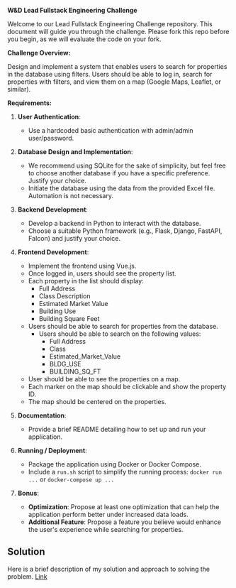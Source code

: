 **W&D Lead Fullstack Engineering Challenge**

Welcome to our Lead Fullstack Engineering Challenge repository. This document will guide you through the challenge. Please fork this repo before you begin, as we will evaluate the code on your fork.

**Challenge Overview:**

Design and implement a system that enables users to search for properties in the database using filters. Users should be able to log in, search for properties with filters, and view them on a map (Google Maps, Leaflet, or similar).

**Requirements:**

1. **User Authentication**:
    - Use a hardcoded basic authentication with admin/admin user/password.

2. **Database Design and Implementation**: 
    - We recommend using SQLite for the sake of simplicity, but feel free to choose another database if you have a specific preference. Justify your choice.
    - Initiate the database using the data from the provided Excel file. Automation is not necessary. 

3. **Backend Development**:
    - Develop a backend in Python to interact with the database.
    - Choose a suitable Python framework (e.g., Flask, Django, FastAPI, Falcon) and justify your choice.

4. **Frontend Development**:
    - Implement the frontend using Vue.js.
    - Once logged in, users should see the property list.
    - Each property in the list should display:
        - Full Address
        - Class Description
        - Estimated Market Value
        - Building Use
        - Building Square Feet
    - Users should be able to search for properties from the database.
        - Users should be able to search on the following values:
            - Full Address
            - Class
            - Estimated_Market_Value
            - BLDG_USE
            - BUILDING_SQ_FT
    - User should be able to see the properties on a map.
    - Each marker on the map should be clickable and show the property ID.
    - The map should be centered on the properties.
    

5. **Documentation**:
    - Provide a brief README detailing how to set up and run your application.

6. **Running / Deployment**:
    - Package the application using Docker or Docker Compose.
    - Include a `run.sh` script to simplify the running process: `docker run ...` or `docker-compose up ...`
  
7. **Bonus**:
    - **Optimization**: Propose at least one optimization that can help the application perform better under increased data loads.
    - **Additional Feature**: Propose a feature you believe would enhance the user's experience while searching for properties.

## Solution
Here is a brief description of my solution and approach to solving the problem. [Link](https://github.com/manishakemani91/fullstack-challenge/tree/master/property-mapper-mvp)